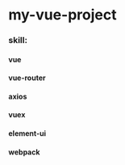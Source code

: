 # my-vue-project
### skill:
#### vue
#### vue-router
#### axios
#### vuex
#### element-ui
#### webpack
